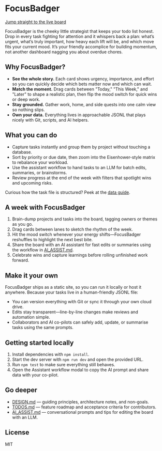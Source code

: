 # FocusBadger

[Jump straight to the live board](https://focusbadger.github.io/FocusBadger/)

FocusBadger is the cheeky little strategist that keeps your todo list honest. Drop in every task fighting for attention and it whispers back a plan: what’s urgent, what’s truly important, how heavy each lift will be, and which move fits your current mood. It’s your friendly accomplice for building momentum, not another dashboard nagging you about overdue chores.

## Why FocusBadger?

- **See the whole story.** Each card shows urgency, importance, and effort so you can quickly decide which bets matter now and which can wait.
- **Match the moment.** Drag cards between "Today," "This Week," and "Later" to shape a realistic plan, then flip the mood switch for quick wins or deep work.
- **Stay grounded.** Gather work, home, and side quests into one calm view so nothing slips.
- **Own your data.** Everything lives in approachable JSONL that plays nicely with Git, scripts, and AI helpers.

## What you can do

- Capture tasks instantly and group them by project without touching a database.
- Sort by priority or due date, then zoom into the Eisenhower-style matrix to rebalance your workload.
- Use the assistant workflow to hand tasks to an LLM for batch edits, summaries, or brainstorms.
- Review progress at the end of the week with filters that spotlight wins and upcoming risks.

Curious how the task file is structured? Peek at the [data guide](DATA.md).

## A week with FocusBadger

1. Brain-dump projects and tasks into the board, tagging owners or themes as you go.
2. Drag cards between lanes to sketch the rhythm of the week.
3. Hit the mood switch whenever your energy shifts—FocusBadger reshuffles to highlight the next best bite.
4. Share the board with an AI assistant for fast edits or summaries using the workflow in [AI_ASSIST.md](AI_ASSIST.md).
5. Celebrate wins and capture learnings before rolling unfinished work forward.

## Make it your own

FocusBadger ships as a static site, so you can run it locally or host it anywhere. Because your tasks live in a human-friendly JSONL file:

- You can version everything with Git or sync it through your own cloud drive.
- Edits stay transparent—line-by-line changes make reviews and automation simple.
- Collaborators and AI co-pilots can safely add, update, or summarise tasks using the same prompts.

## Getting started locally

1. Install dependencies with `npm install`.
2. Start the dev server with `npm run dev` and open the provided URL.
3. Run `npm test` to make sure everything still behaves.
4. Open the Assistant workflow modal to copy the AI prompt and share data with your co-pilot.

## Go deeper

- [DESIGN.md](DESIGN.md) — guiding principles, architecture notes, and non-goals.
- [TODOS.md](TODOS.md) — feature roadmap and acceptance criteria for contributors.
- [AI_ASSIST.md](AI_ASSIST.md) — conversational prompts and tips for editing the board with an LLM.

## License

MIT
